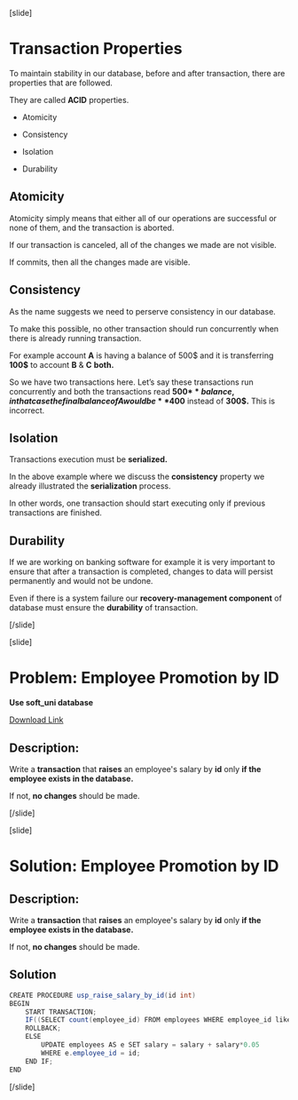 [slide]

# Transaction Properties

To maintain stability in our database, before and after transaction, there are properties that are followed.

They are called **ACID** properties.

- Atomicity

- Consistency

- Isolation

- Durability

## Atomicity 

Atomicity simply means that either all of our operations are successful or none of them, and the transaction is aborted.

If our transaction is canceled, all of the changes we made are not visible.

If commits, then all the changes made are visible.

## Consistency

As the name suggests we need to perserve consistency in our database. 

To make this possible, no other transaction should run concurrently when there is already running transaction.

For example account **A** is having a balance of 500$ and it is transferring **100$** to account **B** & **C** **both.**

So we have two transactions here. Let’s say these transactions run concurrently and both the transactions read **500$** balance, in that case the final balance of A would be **400$** instead of **300$.** This is incorrect.

## Isolation

Transactions execution must be **serialized.**

In the above example where we discuss the **consistency** property we already illustrated the **serialization** process.

In other words, one transaction should start executing only if previous transactions are finished.

## Durability

If we are working on banking software for example it is very important to ensure that after a transaction is completed, changes to data will persist permanently 
and would not be undone.

Even if there is a system failure our **recovery-management component** of database must ensure the **durability** of transaction.




[/slide]

[slide]

# Problem: Employee Promotion by ID

**Use soft_uni database**

[Download Link](https://mega.nz/file/PIJXWaRZ#s4x7gN5hOng6QXNw60Ku2COWk__M8X4zWFa5GtDYpjY)

## Description:

Write a **transaction** that **raises** an employee's salary by **id** only **if the employee exists in the database.**

If not, **no changes** should be made.



[/slide]

[slide]

# Solution: Employee Promotion by ID

## Description:

Write a **transaction** that **raises** an employee's salary by **id** only **if the employee exists in the database.**

If not, **no changes** should be made.

## Solution

``` java
CREATE PROCEDURE usp_raise_salary_by_id(id int)
BEGIN
	START TRANSACTION;
	IF((SELECT count(employee_id) FROM employees WHERE employee_id like id)<>1) THEN
	ROLLBACK;
	ELSE
		UPDATE employees AS e SET salary = salary + salary*0.05 
		WHERE e.employee_id = id;
	END IF; 
END
```


[/slide]
